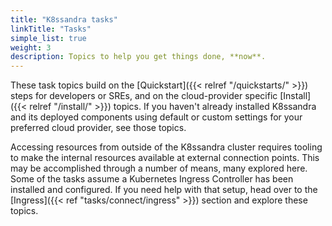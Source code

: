 ```yaml
---
title: "K8ssandra tasks"
linkTitle: "Tasks"
simple_list: true
weight: 3
description: Topics to help you get things done, **now**.
---
```


These task topics build on the [Quickstart]({{< relref "/quickstarts/" >}}) steps for developers or SREs, and on the cloud-provider specific [Install]({{< relref "/install/" >}}) topics. If you haven't already installed K8ssandra and its deployed components using default or custom settings for your preferred cloud provider, see those topics.

Accessing resources from outside of the K8ssandra cluster requires tooling to make the internal resources available at external connection points. This may be accomplished through a number of means, many explored here. Some of the tasks assume a Kubernetes Ingress Controller has been installed and configured. If you need help with that setup, head over to the [Ingress]({{< ref "tasks/connect/ingress" >}}) section and explore these topics.
